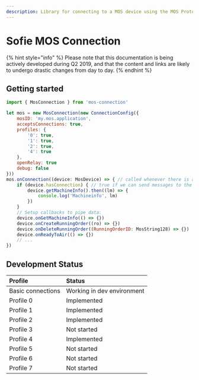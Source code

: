 ```yaml
---
description: Library for connecting to a MOS device using the MOS Protocol.
---
```


# Sofie MOS Connection

{% hint style="info" %}
Please note that this documentation is being actively developed during Q2 2019, and that the content and links are likely to undergo drastic changes from day to day. 
{% endhint %}

## Getting started

```javascript
import { MosConnection } from 'mos-connection'

let mos = new MosConnection(new ConnectionConfig({
    mosID: 'my.mos.application',
    acceptsConnections: true,
    profiles: {
        '0': true,
        '1': true,
        '2': true,
        '4': true
    },
    openRelay: true
    debug: false
}))
mos.onConnection((device: MosDevice) => { // called whenever there is a new connection to a mos-device
    if (device.hasConnection) { // true if we can send messages to the mos-server
        device.getMachineInfo().then((lm) => {
            console.log('Machineinfo', lm)
        })
    }
    // Setup callbacks to pipe data:
    device.onGetMachineInfo(() => {})
    device.onCreateRunningOrder((ro) => {})
    device.onDeleteRunningOrder((RunningOrderID: MosString128) => {})
    device.onReadyToAir(() => {})
    // ...
})
```

## Development Status

| Profile | Status |
| :--- | :--- |
| Basic connections | Working in dev environment |
| Profile 0 | Implemented |
| Profile 1 | Implemented |
| Profile 2 | Implemented |
| Profile 3 | Not started |
| Profile 4 | Implemented |
| Profile 5 | Not started |
| Profile 6 | Not started |
| Profile 7 | Not started |

